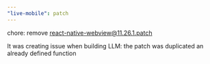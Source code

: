 ```yaml
---
"live-mobile": patch
---
```


chore: remove react-native-webview@11.26.1.patch

It was creating issue when building LLM:
the patch was duplicated an already defined function
